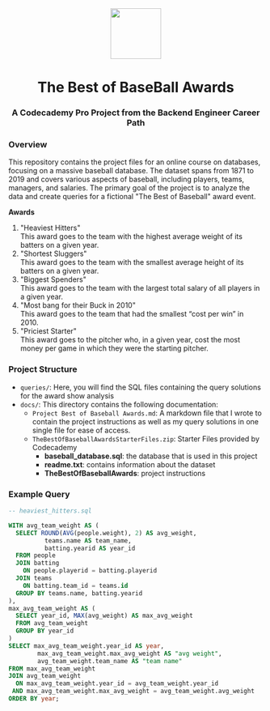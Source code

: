 <div align=center>

<img src="https://github.com/melissaveraherbst/the-best-of-baseball-awards/assets/84316275/dd788272-76e7-422b-ba63-eacd9f75d207" width=100px />

# The Best of BaseBall Awards
### A Codecademy Pro Project from the Backend Engineer Career Path

</div>

### Overview

This repository contains the project files for an online course on databases, focusing on a massive baseball database. The dataset spans from 1871 to 2019 and covers various aspects of baseball, including players, teams, managers, and salaries. The primary goal of the project is to analyze the data and create queries for a fictional "The Best of Baseball" award event.

**Awards**

1. "Heaviest Hitters"  
This award goes to the team with the highest average weight of its batters on a given year.
2. "Shortest Sluggers"  
This award goes to the team with the smallest average height of its batters on a given year.
3. "Biggest Spenders"  
This award goes to the team with the largest total salary of all players in a given year.
4. "Most bang for their Buck in 2010"  
This award goes to the team that had the smallest “cost per win” in 2010.
5. "Priciest Starter"  
This award goes to the pitcher who, in a given year, cost the most money per game in which they were the starting pitcher.

### Project Structure

- `queries/`: Here, you will find the SQL files containing the query solutions for the award show analysis
- `docs/`: This directory contains the following documentation:
  - `Project Best of Baseball Awards.md`: A markdown file that I wrote to contain the project instructions as well as my query solutions in one single file for ease of access. 
  - `TheBestOfBaseballAwardsStarterFiles.zip`: Starter Files provided by Codecademy
    -  **baseball_database.sql**: the database that is used in this project 
    -  **readme.txt**: contains information about the dataset
    -  **TheBestOfBaseballAwards**: project instructions

### Example Query

```sql
-- heaviest_hitters.sql

WITH avg_team_weight AS (
  SELECT ROUND(AVG(people.weight), 2) AS avg_weight,
          teams.name AS team_name,
          batting.yearid AS year_id
  FROM people
  JOIN batting
    ON people.playerid = batting.playerid
  JOIN teams
    ON batting.team_id = teams.id
  GROUP BY teams.name, batting.yearid
),
max_avg_team_weight AS (
  SELECT year_id, MAX(avg_weight) AS max_avg_weight
  FROM avg_team_weight
  GROUP BY year_id
)
SELECT max_avg_team_weight.year_id AS year,
        max_avg_team_weight.max_avg_weight AS "avg weight",
        avg_team_weight.team_name AS "team name"
FROM max_avg_team_weight
JOIN avg_team_weight
  ON max_avg_team_weight.year_id = avg_team_weight.year_id
 AND max_avg_team_weight.max_avg_weight = avg_team_weight.avg_weight
ORDER BY year;
```
